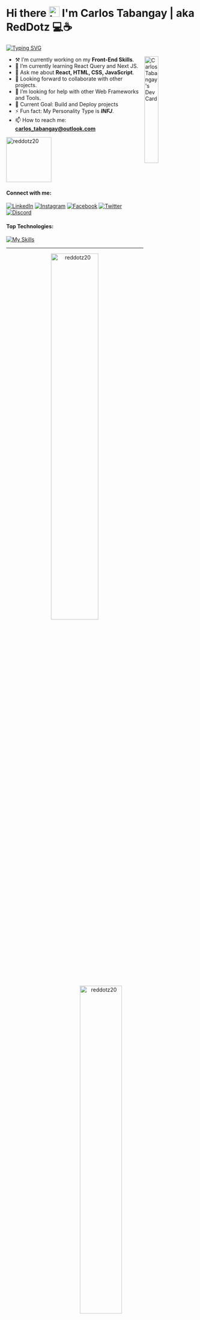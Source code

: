 <!-- [comment]: <img alt="banner" align="center" width="100%" height="40%" src="./images/banner.jpg" /> -->

<h1>Hi there <img src="https://user-images.githubusercontent.com/1303154/88677602-1635ba80-d120-11ea-84d8-d263ba5fc3c0.gif" width="28px" height="28px" alt="hi"> I'm Carlos Tabangay | aka RedDotz 💻☕</h1>

[![Typing SVG](https://readme-typing-svg.demolab.com?font=Fira+Code&weight=600&pause=700&color=00E7F7&vCenter=true&width=685&height=20&lines=I'm+a+Computer+Science+Student+and+self-taught+developer;React+JS+%7C+Node+JS+Developer)](https://git.io/typing-svg)

<a href="https://app.daily.dev/RedDotz"><img align="right" src="https://api.daily.dev/devcards/ceaaf22b68fa4026a2861923baa12f42.png?r=flo" width="27%" alt="Carlos Tabangay's Dev Card"/></a>

-   ⚒ I’m currently working on my **Front-End Skills**.
-   🌱 I’m currently learning React Query and Next JS.
-   💬 Ask me about **React, HTML, CSS, JavaScript**.
-   🤝 Looking forward to collaborate with other projects.
-   🤔 I’m looking for help with other Web Frameworks and Tools.
-   🎯 Current Goal: Build and Deploy projects
-   ⚡ Fun fact: My Personality Type is **_INFJ_**.
-   📫 How to reach me: **carlos_tabangay@outlook.com**

<p align="left"> <img src="https://komarev.com/ghpvc/?username=reddotz20&label=Profile%20views&color=0e75b6&style=flat" alt="reddotz20" width="120px"/> </p>

#### Connect with me:

[![LinkedIn](https://img.shields.io/badge/carlos_tabangay-0077B5?&logo=linkedin&logoColor=white)](https://www.linkedin.com/in/carlos-tabangay/)
[![Instagram](https://img.shields.io/badge/carlos_tabangay-E4405F?&logo=instagram&logoColor=white)](https://instagram.com/carlos_tabangay)
[![Facebook](https://img.shields.io/badge/CarlosTabangay-2374E1?logo=facebook&logoColor=white)](https://www.facebook.com/CarlosTabangayRedDotz20/)
[![Twitter](https://img.shields.io/badge/carlos_tabangay-1DA1F2?&logo=twitter&logoColor=white)](https://twitter.com/carlos_tabangay)
[![Discord](https://img.shields.io/badge/RedDotz-%237289DA.svg?logo=discord&logoColor=white)](https://discordapp.com/users/516050300965093377)

#### Top Technologies:

[![My Skills](https://skillicons.dev/icons?i=react,typescript,js,html,css,vite,webpack,python,cpp,java,tailwind,sass,bootstrap,materialui,emotion,nextjs,nodejs,express,mongodb,mysql,sequelize,postman,figma,git,github,bash,vscode,md)](https://skillicons.dev)

---

<div align="center">
  <img widtH="50%" src="https://github-readme-streak-stats.herokuapp.com/?user=reddotz20&theme=dark" alt="reddotz20" />
  <img widtH="47.3%" src="https://github-readme-stats.vercel.app/api?username=reddotz20&show_icons=true&locale=en&include_all_commits=true&count_private=true&ring_color=fa8b00&theme=dark" alt="reddotz20" />
</div>

<!-- [![activity graph](https://github-readme-activity-graph.cyclic.app/graph?username=RedDotz20&bg_color=151515&color=FFFFFF&line=f0db4f&point=2ade2a&area=true&hide_border=false)](https://github.com/ashutosh00710/github-readme-activity-graph) -->

<p align="center">
  <img width="350" src="https://github-readme-stats.vercel.app/api/top-langs?username=reddotz20&show_icons=true&locale=en&theme=dark&layout=compact&langs_count=10" alt="reddotz20" />
  <img src="https://spotify-github-profile.vercel.app/api/view?uid=tabangay0607&cover_image=true&theme=novatorem&show_offline=false&background_color=121212&interchange=false&bar_color=53b14f&bar_color_cover=false" alt="Spotify Now Playing" height="175" />

</p>

<p align="center"> 
  <a href="https://github.com/ryo-ma/github-profile-trophy">
    <img width="100%" src="https://github-profile-trophy.vercel.app/?username=reddotz20&theme=onestar&no-frame=true&row=1&column=7" alt="reddotz20" />
  </a>
</p>

<!-- <p align="center">
  <img src="https://spotify-github-profile.vercel.app/api/view?uid=tabangay0607&cover_image=true&theme=default&show_offline=true&background_color=121212&bar_color=53b14f&bar_color_cover=false" alt="spotify-github-profile" href="https://spotify-github-profile.vercel.app/api/view?uid=tabangay0607&redirect=true">
  <img src="https://spotify-recently-played-readme.vercel.app/api?user=tabangay0607&unique={true|1|on|yes}&count=7&width=300" alt="spotify" />
</p> -->
